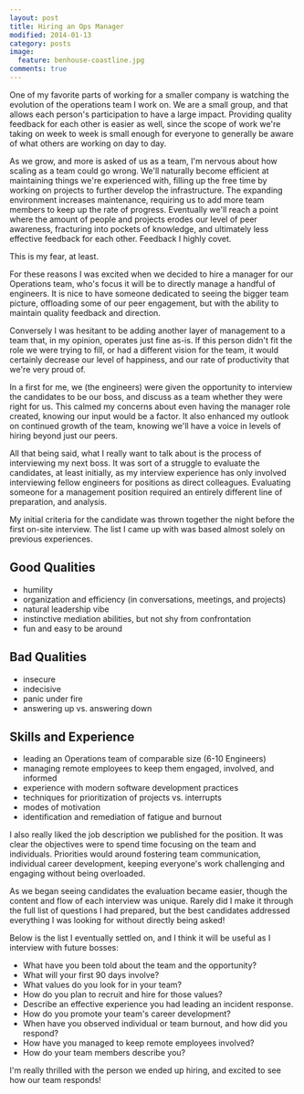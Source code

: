```yaml
---
layout: post
title: Hiring an Ops Manager
modified: 2014-01-13
category: posts
image:
  feature: benhouse-coastline.jpg
comments: true
---
```


One of my favorite parts of working for a smaller company is watching the
evolution of the operations team I work on. We are a small group, and that
allows each person's participation to have a large impact. Providing quality
feedback for each other is easier as well, since the scope of work we're taking
on week to week is small enough for everyone to generally be aware of what
others are working on day to day.

As we grow, and more is asked of us as a team, I'm nervous about how scaling as
a team could go wrong. We'll naturally become efficient at maintaining things
we're experienced with, filling up the free time by working on projects to
further develop the infrastructure. The expanding environment increases
maintenance, requiring us to add more team members to keep up the rate of
progress. Eventually we'll reach a point where the amount of people and projects
erodes our level of peer awareness, fracturing into pockets of knowledge, and
ultimately less effective feedback for each other. Feedback I highly covet.

This is my fear, at least.

For these reasons I was excited when we decided to hire a manager for our
Operations team, who's focus it will be to directly manage a handful of
engineers. It is nice to have someone dedicated to seeing the bigger team
picture, offloading some of our peer engagement, but with the ability to
maintain quality feedback and direction.

Conversely I was hesitant to be adding another layer of management to a team
that, in my opinion, operates just fine as-is. If this person didn't fit the
role we were trying to fill, or had a different vision for the team, it would
certainly decrease our level of happiness, and our rate of productivity that
we're very proud of.

In a first for me, we (the engineers) were given the opportunity to interview
the candidates to be our boss, and discuss as a team whether they were right for
us. This calmed my concerns about even having the manager role created, knowing
our input would be a factor. It also enhanced my outlook on continued growth of
the team, knowing we'll have a voice in levels of hiring beyond just our peers.

All that being said, what I really want to talk about is the process of
interviewing my next boss. It was sort of a struggle to evaluate the candidates,
at least initially, as my interview experience has only involved interviewing
fellow engineers for positions as direct colleagues. Evaluating someone for a
management position required an entirely different line of preparation, and
analysis.

My initial criteria for the candidate was thrown together the night before the
first on-site interview. The list I came up with was based almost solely on
previous experiences.

## Good Qualities
* humility
* organization and efficiency (in conversations, meetings, and projects)
* natural leadership vibe
* instinctive mediation abilities, but not shy from confrontation
* fun and easy to be around

## Bad Qualities
* insecure
* indecisive
* panic under fire
* answering up vs. answering down

## Skills and Experience
* leading an Operations team of comparable size (6-10 Engineers)
* managing remote employees to keep them engaged, involved, and informed
* experience with modern software development practices
* techniques for prioritization of projects vs. interrupts
* modes of motivation
* identification and remediation of fatigue and burnout

I also really liked the job description we published for the position. It was
clear the objectives were to spend time focusing on the team and individuals.
Priorities would around fostering team communication, individual career
development, keeping everyone's work challenging and engaging without being
overloaded.

As we began seeing candidates the evaluation became easier, though the content
and flow of each interview was unique. Rarely did I make it through the full
list of questions I had prepared, but the best candidates addressed everything
I was looking for without directly being asked!

Below is the list I eventually settled on, and I think it will be useful as I
interview with future bosses:

* What have you been told about the team and the opportunity?
* What will your first 90 days involve?
* What values do you look for in your team?
* How do you plan to recruit and hire for those values?
* Describe an effective experience you had leading an incident response.
* How do you promote your team's career development?
* When have you observed individual or team burnout, and how did you respond?
* How have you managed to keep remote employees involved?
* How do your team members describe you?

I'm really thrilled with the person we ended up hiring, and excited to see how
our team responds!
